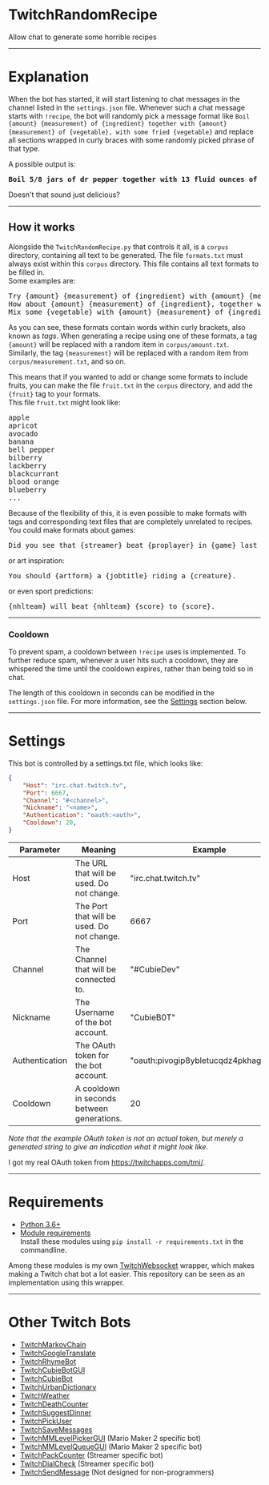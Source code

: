# TwitchRandomRecipe
 Allow chat to generate some horrible recipes

---

# Explanation
When the bot has started, it will start listening to chat messages in the channel listed in the `settings.json` file. Whenever such a chat message starts with `!recipe`, the bot will randomly pick a message format like `Boil {amount} {measurement} of {ingredient} together with {amount} {measurement} of {vegetable}, with some fried {vegetable}` and replace all sections wrapped in curly braces with some randomly picked phrase of that type.

A possible output is:
<pre>
<b>Boil 5/8 jars of dr pepper together with 13 fluid ounces of watermelon, with some fried radish.</b>
</pre>
Doesn't that sound just delicious?

---

## How it works
Alongside the `TwitchRandomRecipe.py` that controls it all, is a `corpus` directory, containing all text to be generated. The file `formats.txt` must always exist within this `corpus` directory. This file contains all text formats to be filled in.<br>
Some examples are:
<pre>
Try {amount} {measurement} of {ingredient} with {amount} {measurement} of {vegetable}, topped with {herb} and {herb}.
How about {amount} {measurement} of {ingredient}, together with {amount} {measurement} of {ingredient}, and seasoned with some {herb}.
Mix some {vegetable} with {amount} {measurement} of {ingredient}, served ontop of {ingredient}.
</pre>
As you can see, these formats contain words within curly brackets, also known as *tags*. When generating a recipe using one of these formats, a tag `{amount}` will be replaced with a random item in `corpus/amount.txt`.<br>
Similarly, the tag `{measurement}` will be replaced with a random item from `corpus/measurement.txt`, and so on.

This means that if you wanted to add or change some formats to include fruits, you can make the file `fruit.txt` in the `corpus` directory, and add the `{fruit}` tag to your formats.<br>
This file `fruit.txt` might look like:
<pre>
apple
apricot
avocado
banana
bell pepper
bilberry
lackberry
blackcurrant
blood orange
blueberry
...
</pre>

Because of the flexibility of this, it is even possible to make formats with tags and corresponding text files that are completely unrelated to recipes. You could make formats about games:<br>
<pre>Did you see that {streamer} beat {proplayer} in {game} last night?</pre>
or art inspiration:<br>
<pre>You should {artform} a {jobtitle} riding a {creature}.</pre>
or even sport predictions:<br>
<pre>{nhlteam} will beat {nhlteam} {score} to {score}.</pre>

---
### Cooldown

To prevent spam, a cooldown between `!recipe` uses is implemented. To further reduce spam, whenever a user hits such a cooldown, they are whispered the time until the cooldown expires, rather than being told so in chat. 

The length of this cooldown in seconds can be modified in the `settings.json` file. For more information, see the [Settings](#settings) section below.

---

# Settings
This bot is controlled by a settings.txt file, which looks like:
```json
{
    "Host": "irc.chat.twitch.tv",
    "Port": 6667,
    "Channel": "#<channel>",
    "Nickname": "<name>",
    "Authentication": "oauth:<auth>",
    "Cooldown": 20,
}
```

| **Parameter**        | **Meaning** | **Example** |
| -------------------- | ----------- | ----------- |
| Host                 | The URL that will be used. Do not change.                         | "irc.chat.twitch.tv" |
| Port                 | The Port that will be used. Do not change.                        | 6667 |
| Channel              | The Channel that will be connected to.                            | "#CubieDev" |
| Nickname             | The Username of the bot account.                                  | "CubieB0T" |
| Authentication       | The OAuth token for the bot account.                              | "oauth:pivogip8ybletucqdz4pkhag6itbax" |
| Cooldown | A cooldown in seconds between generations. | 20 |

*Note that the example OAuth token is not an actual token, but merely a generated string to give an indication what it might look like.*

I got my real OAuth token from https://twitchapps.com/tmi/.

---

# Requirements
* [Python 3.6+](https://www.python.org/downloads/)
* [Module requirements](requirements.txt)<br>
Install these modules using `pip install -r requirements.txt` in the commandline.

Among these modules is my own [TwitchWebsocket](https://github.com/CubieDev/TwitchWebsocket) wrapper, which makes making a Twitch chat bot a lot easier.
This repository can be seen as an implementation using this wrapper.

---

# Other Twitch Bots

* [TwitchMarkovChain](https://github.com/CubieDev/TwitchMarkovChain)
* [TwitchGoogleTranslate](https://github.com/CubieDev/TwitchGoogleTranslate)
* [TwitchRhymeBot](https://github.com/CubieDev/TwitchRhymeBot)
* [TwitchCubieBotGUI](https://github.com/CubieDev/TwitchCubieBotGUI)
* [TwitchCubieBot](https://github.com/CubieDev/TwitchCubieBot)
* [TwitchUrbanDictionary](https://github.com/CubieDev/TwitchUrbanDictionary)
* [TwitchWeather](https://github.com/CubieDev/TwitchWeather)
* [TwitchDeathCounter](https://github.com/CubieDev/TwitchDeathCounter)
* [TwitchSuggestDinner](https://github.com/CubieDev/TwitchSuggestDinner)
* [TwitchPickUser](https://github.com/CubieDev/TwitchPickUser)
* [TwitchSaveMessages](https://github.com/CubieDev/TwitchSaveMessages)
* [TwitchMMLevelPickerGUI](https://github.com/CubieDev/TwitchMMLevelPickerGUI) (Mario Maker 2 specific bot)
* [TwitchMMLevelQueueGUI](https://github.com/CubieDev/TwitchMMLevelQueueGUI) (Mario Maker 2 specific bot)
* [TwitchPackCounter](https://github.com/CubieDev/TwitchPackCounter) (Streamer specific bot)
* [TwitchDialCheck](https://github.com/CubieDev/TwitchDialCheck) (Streamer specific bot)
* [TwitchSendMessage](https://github.com/CubieDev/TwitchSendMessage) (Not designed for non-programmers)
